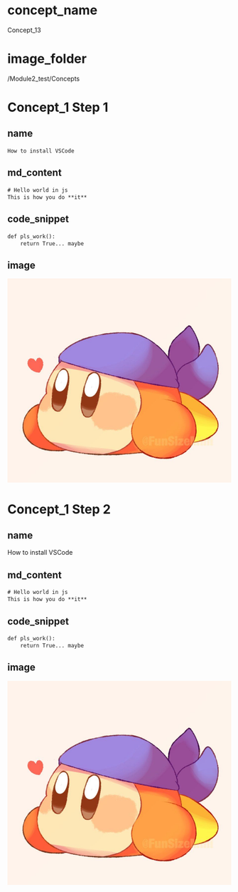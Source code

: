 # concept_name
Concept_13
 
# image_folder
/Module2_test/Concepts

# Concept_1 Step 1

## name
```
How to install VSCode
```

## md_content
```
# Hello world in js
This is how you do **it**
```

## code_snippet
```
def pls_work():
    return True... maybe
```

## image
![bandanna](images/bandanna.jpg)

# Concept_1 Step 2

## name
How to install VSCode

## md_content
```
# Hello world in js
This is how you do **it**
```

## code_snippet
```
def pls_work():
    return True... maybe
```

## image
![bandanna](images/bandanna.jpg)